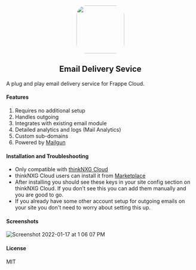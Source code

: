 <div align="center">
    <img src="https://frappecloud.com/files/email-delivery-service%20(1).png" style="height:128px;border-radius:25px;">
    <h2>Email Delivery Sevice</h2>
</div>

A plug and play email delivery service for Frappe Cloud.

#### Features
1. Requires no additional setup
2. Handles outgoing
3. Integrates with existing email module
4. Detailed analytics and logs (Mail Analytics)
5. Custom sub-domains
6. Powered by [Mailgun](https://www.mailgun.com/)

#### Installation and Troubleshooting
* Only compatible with [thinkNXG Cloud](https://thinknxgcloud.com/)
* thinkNXG Cloud users can install it from [Marketplace](https://thinknxgcloud.com/marketplace/apps/email-delivery-service)
* After installing you should see these keys in your site config section on thinkNXG Cloud. If you don't see this you can add them manually and you are good to go. 
* If you already have some other account setup for outgoing emails on your site you don't need to worry about setting this up.



#### Screenshots

![Screenshot 2022-01-17 at 1 06 07 PM](https://user-images.githubusercontent.com/50401596/149731329-b0b68405-8a8c-4aa2-86e0-7fc98d798f3c.png)


#### License

MIT
